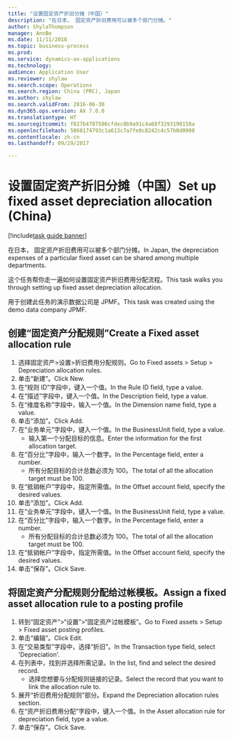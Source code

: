 ```yaml
--- 
title: "设置固定资产折旧分摊（中国）"
description: "在日本， 固定资产折旧费用可以被多个部门分摊。"
author: ShylaThompson
manager: AnnBe
ms.date: 11/11/2016
ms.topic: business-process
ms.prod: 
ms.service: dynamics-ax-applications
ms.technology: 
audience: Application User
ms.reviewer: shylaw
ms.search.scope: Operations
ms.search.region: China (PRC), Japan
ms.author: shylaw
ms.search.validFrom: 2016-06-30
ms.dyn365.ops.version: AX 7.0.0
ms.translationtype: HT
ms.sourcegitcommit: f827b4787506cfdec8b9a91c4a68f3293190158a
ms.openlocfilehash: 5868174793c1a613c7a7fe8c8242c4c57b0d0908
ms.contentlocale: zh-cn
ms.lasthandoff: 09/29/2017

---
```

# <a name="set-up-fixed-asset-depreciation-allocation-china"></a><span data-ttu-id="7605d-103">设置固定资产折旧分摊（中国）</span><span class="sxs-lookup"><span data-stu-id="7605d-103">Set up fixed asset depreciation allocation (China)</span></span>

[!include[task guide banner](../../includes/task-guide-banner.md)]

<span data-ttu-id="7605d-104">在日本， 固定资产折旧费用可以被多个部门分摊。</span><span class="sxs-lookup"><span data-stu-id="7605d-104">In Japan, the depreciation expenses of a particular fixed asset can be shared among multiple departments.</span></span> 



<span data-ttu-id="7605d-105">这个任务帮你走一遍如何设置固定资产折旧费用分配流程。</span><span class="sxs-lookup"><span data-stu-id="7605d-105">This task walks you through setting up fixed asset depreciation allocation.</span></span> 



<span data-ttu-id="7605d-106">用于创建此任务的演示数据公司是 JPMF。</span><span class="sxs-lookup"><span data-stu-id="7605d-106">This task was created using the demo data company JPMF.</span></span>


## <a name="create-a-fixed-asset-allocation-rule"></a><span data-ttu-id="7605d-107">创建“固定资产分配规则”</span><span class="sxs-lookup"><span data-stu-id="7605d-107">Create a Fixed asset allocation rule</span></span>
1. <span data-ttu-id="7605d-108">选择固定资产>设置>折旧费用分配规则。</span><span class="sxs-lookup"><span data-stu-id="7605d-108">Go to Fixed assets > Setup > Depreciation allocation rules.</span></span>
2. <span data-ttu-id="7605d-109">单击“新建”。</span><span class="sxs-lookup"><span data-stu-id="7605d-109">Click New.</span></span>
3. <span data-ttu-id="7605d-110">在“规则 ID”字段中，键入一个值。</span><span class="sxs-lookup"><span data-stu-id="7605d-110">In the Rule ID field, type a value.</span></span>
4. <span data-ttu-id="7605d-111">在“描述”字段中，键入一个值。</span><span class="sxs-lookup"><span data-stu-id="7605d-111">In the Description field, type a value.</span></span>
5. <span data-ttu-id="7605d-112">在“维度名称”字段中，输入一个值。</span><span class="sxs-lookup"><span data-stu-id="7605d-112">In the Dimension name field, type a value.</span></span>
6. <span data-ttu-id="7605d-113">单击“添加”。</span><span class="sxs-lookup"><span data-stu-id="7605d-113">Click Add.</span></span>
7. <span data-ttu-id="7605d-114">在“业务单元”字段中，键入一个值。</span><span class="sxs-lookup"><span data-stu-id="7605d-114">In the BusinessUnit field, type a value.</span></span>
    * <span data-ttu-id="7605d-115">输入第一个分配目标的信息。</span><span class="sxs-lookup"><span data-stu-id="7605d-115">Enter the information for the first allocation target.</span></span>  
8. <span data-ttu-id="7605d-116">在“百分比”字段中，输入一个数字。</span><span class="sxs-lookup"><span data-stu-id="7605d-116">In the Percentage field, enter a number.</span></span>
    * <span data-ttu-id="7605d-117">所有分配目标的合计总数必须为 100。</span><span class="sxs-lookup"><span data-stu-id="7605d-117">The total of all the allocation target must be 100.</span></span>  
9. <span data-ttu-id="7605d-118">在“抵销帐户”字段中，指定所需值。</span><span class="sxs-lookup"><span data-stu-id="7605d-118">In the Offset account field, specify the desired values.</span></span>
10. <span data-ttu-id="7605d-119">单击“添加”。</span><span class="sxs-lookup"><span data-stu-id="7605d-119">Click Add.</span></span>
11. <span data-ttu-id="7605d-120">在“业务单元”字段中，键入一个值。</span><span class="sxs-lookup"><span data-stu-id="7605d-120">In the BusinessUnit field, type a value.</span></span>
12. <span data-ttu-id="7605d-121">在“百分比”字段中，输入一个数字。</span><span class="sxs-lookup"><span data-stu-id="7605d-121">In the Percentage field, enter a number.</span></span>
    * <span data-ttu-id="7605d-122">所有分配目标的合计总数必须为 100。</span><span class="sxs-lookup"><span data-stu-id="7605d-122">The total of all the allocation target must be 100.</span></span>  
13. <span data-ttu-id="7605d-123">在“抵销帐户”字段中，指定所需值。</span><span class="sxs-lookup"><span data-stu-id="7605d-123">In the Offset account field, specify the desired values.</span></span>
14. <span data-ttu-id="7605d-124">单击“保存”。</span><span class="sxs-lookup"><span data-stu-id="7605d-124">Click Save.</span></span>

## <a name="assign-a-fixed-asset-allocation-rule-to-a-posting-profile"></a><span data-ttu-id="7605d-125">将固定资产分配规则分配给过帐模板。</span><span class="sxs-lookup"><span data-stu-id="7605d-125">Assign a fixed asset allocation rule to a posting profile</span></span>
1. <span data-ttu-id="7605d-126">转到“固定资产”>“设置”>“固定资产过帐模板”。</span><span class="sxs-lookup"><span data-stu-id="7605d-126">Go to Fixed assets > Setup > Fixed asset posting profiles.</span></span>
2. <span data-ttu-id="7605d-127">单击“编辑”。</span><span class="sxs-lookup"><span data-stu-id="7605d-127">Click Edit.</span></span>
3. <span data-ttu-id="7605d-128">在“交易类型”字段中，选择“折旧”。</span><span class="sxs-lookup"><span data-stu-id="7605d-128">In the Transaction type field, select 'Depreciation'.</span></span>
4. <span data-ttu-id="7605d-129">在列表中，找到并选择所需记录。</span><span class="sxs-lookup"><span data-stu-id="7605d-129">In the list, find and select the desired record.</span></span>
    * <span data-ttu-id="7605d-130">选择您想要与分配规则链接的记录。</span><span class="sxs-lookup"><span data-stu-id="7605d-130">Select the record that you want to link the allocation rule to.</span></span>  
5. <span data-ttu-id="7605d-131">展开“折旧费用分配规则”部分。</span><span class="sxs-lookup"><span data-stu-id="7605d-131">Expand the Depreciation allocation rules section.</span></span>
6. <span data-ttu-id="7605d-132">在“资产折旧费用分配”字段中，键入一个值。</span><span class="sxs-lookup"><span data-stu-id="7605d-132">In the Asset allocation rule for depreciation field, type a value.</span></span>
7. <span data-ttu-id="7605d-133">单击“保存”。</span><span class="sxs-lookup"><span data-stu-id="7605d-133">Click Save.</span></span>


